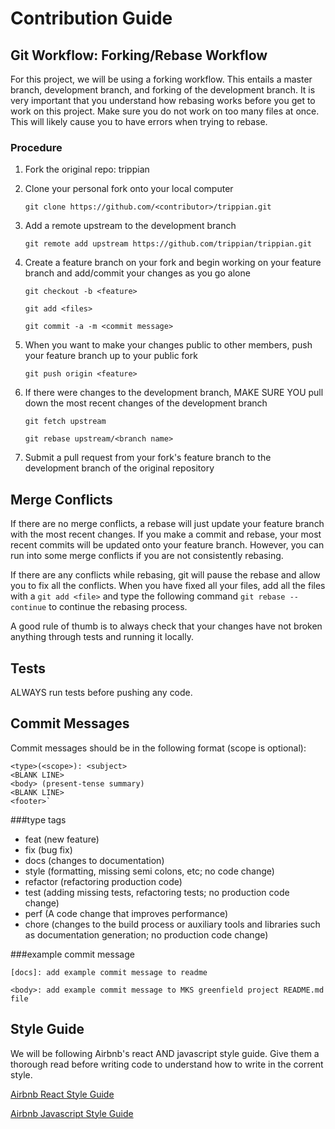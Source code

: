 # Contribution Guide

## Git Workflow: Forking/Rebase Workflow

For this project, we will be using a forking workflow. This entails a master branch, development branch, and forking of
the development branch. It is very important that you understand how rebasing works before you get to work on this project. Make sure you
do not work on too many files at once. This will likely cause you to have errors when trying to rebase.

### Procedure
1. Fork the original repo: trippian
2. Clone your personal fork onto your local computer

    `git clone https://github.com/<contributor>/trippian.git`

3. Add a remote upstream to the development branch

    `git remote add upstream https://github.com/trippian/trippian.git`
    
4. Create a feature branch on your fork and begin working on your feature branch and add/commit your changes as you go alone

    `git checkout -b <feature>`
    
    `git add <files>`
    
    `git commit -a -m <commit message>`
    
5. When you want to make your changes public to other members, push your feature branch up to your public fork

    `git push origin <feature>`
    
6. If there were changes to the development branch, MAKE SURE YOU pull down the most recent changes of the development branch

    `git fetch upstream`
    
    `git rebase upstream/<branch name>`
    
7. Submit a pull request from your fork's feature branch to the development branch of the original repository

## Merge Conflicts
If there are no merge conflicts, a rebase will just update your feature branch with the most recent changes. If you make a commit and 
rebase, your most recent commits will be updated onto your feature branch. However, you can run into some merge conflicts if you are 
not consistently rebasing.

If there are any conflicts while rebasing, git will pause the rebase and allow you to fix all the conflicts. When you have fixed all 
your files, add all the files with a `git add <file>` and type the following command `git rebase --continue` to continue the rebasing 
process. 

A good rule of thumb is to always check that your changes have not broken anything through tests and running it locally.

## Tests
ALWAYS run tests before pushing any code.

## Commit Messages
Commit messages should be in the following format (scope is optional):

    <type>(<scope>): <subject>
    <BLANK LINE>
    <body> (present-tense summary)
    <BLANK LINE>
    <footer>`

###type tags
* feat (new feature)
* fix (bug fix)
* docs (changes to documentation)
* style (formatting, missing semi colons, etc; no code change)
* refactor (refactoring production code)
* test (adding missing tests, refactoring tests; no production code change)
* perf (A code change that improves performance)
* chore (changes to the build process or auxiliary tools and libraries such as documentation generation; no production code change)

###example commit message

    [docs]: add example commit message to readme
    
    <body>: add example commit message to MKS greenfield project README.md file

## Style Guide
We will be following Airbnb's react AND javascript style guide. Give them a thorough read before writing code to understand how to
write in the corrent style.

[Airbnb React Style Guide](https://github.com/airbnb/javascript/tree/master/react)

[Airbnb Javascript Style Guide](https://github.com/airbnb/javascript)